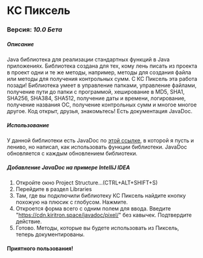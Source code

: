 # КС Пиксель

### Версия: _10.0 Бета_
##### Описание
Java библиотека для реализации стандартных функций в Java приложениях. Библиотека создана для тех, кому лень писать из проекта в проект одни и те же методы, например, методы для создания файла или методы для получения контрольных сумм. С КС Пиксель эта работа позади! Библиотека умеет в управление папками, управление файлами, получение пути до папки с программой, хеширование в MD5, SHA1, SHA256, SHA384, SHA512, получение даты и времени, логирование, получение названия ОС, получение контрольных сумм и многое многое другое. Код открыт, друзья, знакомьтесь! Есть документация JavaDoc.

##### Использование
У данной библиотеки есть JavaDoc по [этой ссылке](https://cdn.kiritron.space/javadoc/pixel/), в которой я пусть и лениво, но написал, как использовать функции библиотеки. JavaDoc обновляется с каждым обновлением библиотеки.

##### Добавление JavaDoc на примере IntelliJ IDEA
1. Откройте окно Project Structure...(CTRL+ALT+SHIFT+S)
2. Перейдите в раздел Libraries
3. Там, где вы подключили библиотеку КС Пиксель найдите кнопку похожую на плюсик с глобусом. Нажмите.
4. Откроется форма всего с одним полем для ввода. Введите "https://cdn.kiritron.space/javadoc/pixel/" без кавычек. Подтвердите действие.
5. Готово. Методы, которые вы будете использовать из Пиксель, теперь документированы.

#### Приятного пользования!
